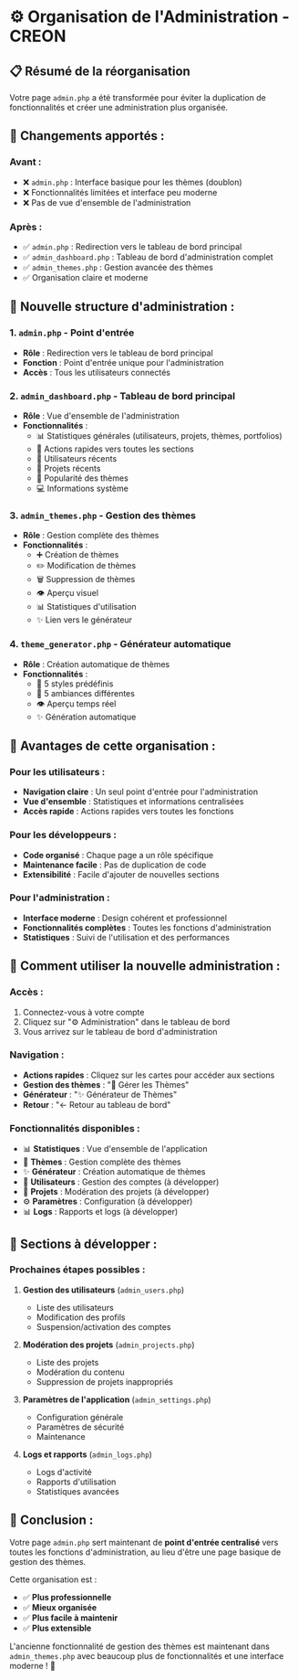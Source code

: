 # ⚙️ Organisation de l'Administration - CREON

## 📋 Résumé de la réorganisation

Votre page `admin.php` a été transformée pour éviter la duplication de fonctionnalités et créer une administration plus organisée.

## 🔄 **Changements apportés :**

### **Avant :**
- ❌ `admin.php` : Interface basique pour les thèmes (doublon)
- ❌ Fonctionnalités limitées et interface peu moderne
- ❌ Pas de vue d'ensemble de l'administration

### **Après :**
- ✅ `admin.php` : Redirection vers le tableau de bord principal
- ✅ `admin_dashboard.php` : Tableau de bord d'administration complet
- ✅ `admin_themes.php` : Gestion avancée des thèmes
- ✅ Organisation claire et moderne

## 📁 **Nouvelle structure d'administration :**

### 1. **`admin.php`** - Point d'entrée
- **Rôle** : Redirection vers le tableau de bord principal
- **Fonction** : Point d'entrée unique pour l'administration
- **Accès** : Tous les utilisateurs connectés

### 2. **`admin_dashboard.php`** - Tableau de bord principal
- **Rôle** : Vue d'ensemble de l'administration
- **Fonctionnalités** :
  - 📊 Statistiques générales (utilisateurs, projets, thèmes, portfolios)
  - 🚀 Actions rapides vers toutes les sections
  - 👥 Utilisateurs récents
  - 📁 Projets récents
  - 🎨 Popularité des thèmes
  - 💻 Informations système

### 3. **`admin_themes.php`** - Gestion des thèmes
- **Rôle** : Gestion complète des thèmes
- **Fonctionnalités** :
  - ➕ Création de thèmes
  - ✏️ Modification de thèmes
  - 🗑️ Suppression de thèmes
  - 👁️ Aperçu visuel
  - 📊 Statistiques d'utilisation
  - ✨ Lien vers le générateur

### 4. **`theme_generator.php`** - Générateur automatique
- **Rôle** : Création automatique de thèmes
- **Fonctionnalités** :
  - 🎨 5 styles prédéfinis
  - 🌈 5 ambiances différentes
  - 👁️ Aperçu temps réel
  - ✨ Génération automatique

## 🎯 **Avantages de cette organisation :**

### **Pour les utilisateurs :**
- **Navigation claire** : Un seul point d'entrée pour l'administration
- **Vue d'ensemble** : Statistiques et informations centralisées
- **Accès rapide** : Actions rapides vers toutes les fonctions

### **Pour les développeurs :**
- **Code organisé** : Chaque page a un rôle spécifique
- **Maintenance facile** : Pas de duplication de code
- **Extensibilité** : Facile d'ajouter de nouvelles sections

### **Pour l'administration :**
- **Interface moderne** : Design cohérent et professionnel
- **Fonctionnalités complètes** : Toutes les fonctions d'administration
- **Statistiques** : Suivi de l'utilisation et des performances

## 🚀 **Comment utiliser la nouvelle administration :**

### **Accès :**
1. Connectez-vous à votre compte
2. Cliquez sur "⚙️ Administration" dans le tableau de bord
3. Vous arrivez sur le tableau de bord d'administration

### **Navigation :**
- **Actions rapides** : Cliquez sur les cartes pour accéder aux sections
- **Gestion des thèmes** : "🎨 Gérer les Thèmes"
- **Générateur** : "✨ Générateur de Thèmes"
- **Retour** : "← Retour au tableau de bord"

### **Fonctionnalités disponibles :**
- 📊 **Statistiques** : Vue d'ensemble de l'application
- 🎨 **Thèmes** : Gestion complète des thèmes
- ✨ **Générateur** : Création automatique de thèmes
- 👥 **Utilisateurs** : Gestion des comptes (à développer)
- 📁 **Projets** : Modération des projets (à développer)
- ⚙️ **Paramètres** : Configuration (à développer)
- 📊 **Logs** : Rapports et logs (à développer)

## 🔧 **Sections à développer :**

### **Prochaines étapes possibles :**
1. **Gestion des utilisateurs** (`admin_users.php`)
   - Liste des utilisateurs
   - Modification des profils
   - Suspension/activation des comptes

2. **Modération des projets** (`admin_projects.php`)
   - Liste des projets
   - Modération du contenu
   - Suppression de projets inappropriés

3. **Paramètres de l'application** (`admin_settings.php`)
   - Configuration générale
   - Paramètres de sécurité
   - Maintenance

4. **Logs et rapports** (`admin_logs.php`)
   - Logs d'activité
   - Rapports d'utilisation
   - Statistiques avancées

## 📝 **Conclusion :**

Votre page `admin.php` sert maintenant de **point d'entrée centralisé** vers toutes les fonctions d'administration, au lieu d'être une page basique de gestion des thèmes. 

Cette organisation est :
- ✅ **Plus professionnelle**
- ✅ **Mieux organisée**
- ✅ **Plus facile à maintenir**
- ✅ **Plus extensible**

L'ancienne fonctionnalité de gestion des thèmes est maintenant dans `admin_themes.php` avec beaucoup plus de fonctionnalités et une interface moderne ! 🎉
